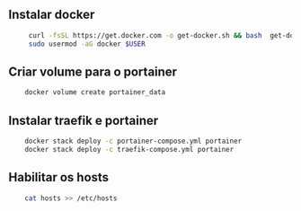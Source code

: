 ## Instalar docker

```bash
     curl -fsSL https://get.docker.com -o get-docker.sh && bash  get-docker.sh
     sudo usermod -aG docker $USER
```

## Criar volume para o portainer

```bash
    docker volume create portainer_data
```

## Instalar traefik e portainer

```bash
    docker stack deploy -c portainer-compose.yml portainer
    docker stack deploy -c traefik-compose.yml portainer
```

## Habilitar os hosts

```bash
    cat hosts >> /etc/hosts
```
